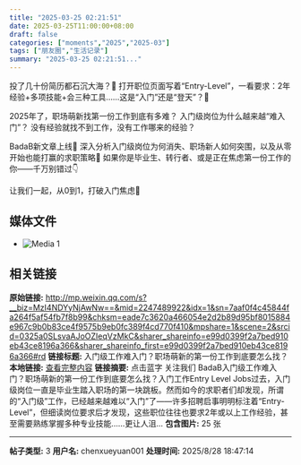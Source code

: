 ```yaml
---
title: "2025-03-25 02:21:51"
date: 2025-03-25T11:00:00+08:00
draft: false
categories: ["moments","2025","2025-03"]
tags: ["朋友圈","生活记录"]
summary: "2025-03-25 02:21:51..."
---
```


投了几十份简历都石沉大海？👀
打开职位页面写着“Entry-Level”，一看要求：2年经验+多项技能+会三种工具……这是“入门”还是“登天”？🫠

2025年了，职场萌新找第一份工作到底有多难？
入门级岗位为什么越来越“难入门”？
没有经验就找不到工作，没有工作哪来的经验？

BadaB新文章上线📄
深入分析入门级岗位为何消失、职场新人如何突围，以及从零开始也能打赢的求职策略📌
如果你是毕业生、转行者、或是正在焦虑第一份工作的你——千万别错过👇

让我们一起，从0到1，打破入门焦虑💪

## 媒体文件

- ![Media 1](/Moments/photos/2025-03-25/202503250221510.jpg)

## 相关链接

**原始链接:** http://mp.weixin.qq.com/s?__biz=MzI4NDYyNjAwNw==&mid=2247489922&idx=1&sn=7aaf0f4c45844fa264f5af54fb7f8b99&chksm=eade7c3620a466054e2d2b89d95bf8015884e967c9b0b83ce4f9575b9eb0fc389f4cd770f410&mpshare=1&scene=2&srcid=0325a0SLsvaAJoOZIeqVzMkC&sharer_shareinfo=e99d0399f2a7bed910eb43ce8196a366&sharer_shareinfo_first=e99d0399f2a7bed910eb43ce8196a366#rd
**链接标题:** 入门级工作难入门？职场萌新的第一份工作到底要怎么找？
**本地链接:** [查看完整内容](/link_content/2025/03/2025-03-25-1/link_content/)
**链接摘要:** 点击蓝字 关注我们 BadaB入门级工作难入门？职场萌新的第一份工作到底要怎么找？入门工作Entry Level Jobs过去，入门级岗位一直是毕业生踏入职场的第一块跳板。然而如今的求职者们却发现，所谓的“入门级”工作，已经越来越难以“入门”了——许多招聘启事明明标注着“Entry-Level”，但细读岗位要求后才发现，这些职位往往也要求2年或以上工作经验，甚至需要熟练掌握多种专业技能……更让人沮...
**包含图片:** 25 张

---

**帖子类型:** 3
**用户名:** chenxueyuan001
**处理时间:** 2025/8/28 18:47:14